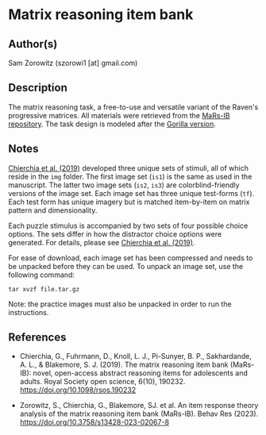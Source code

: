 # Matrix reasoning item bank

## Author(s)

Sam Zorowitz (szorowi1 [at] gmail.com)

## Description

The matrix reasoning task, a free-to-use and versatile variant of the Raven's progressive matrices. All materials were retrieved from the [MaRs-IB repository](https://osf.io/g96f4/). The task design is modeled after the [Gorilla version](https://app.gorilla.sc/openmaterials/36164).

## Notes

[Chierchia et al. (2019)](https://doi.org/10.1098/rsos.190232) developed three unique sets of stimuli, all of which reside in the `img` folder. The first image set (`is1`) is the same as used in the manuscript. The latter two image sets (`is2`, `is3`) are colorblind-friendly versions of the image set. Each image set has three unique test-forms (`tf`). Each test form has unique imagery but is matched item-by-item on matrix pattern and dimensionality.

Each puzzle stimulus is accompanied by two sets of four possible choice options. The sets differ in how the distractor choice options were generated. For details, please see [Chierchia et al. (2019)](https://doi.org/10.1098/rsos.190232).

For ease of download, each image set has been compressed and needs to be unpacked before they can be used. To unpack an image set, use the following command:

```unix
tar xvzf file.tar.gz
```

Note: the practice images must also be unpacked in order to run the instructions.

## References

- Chierchia, G., Fuhrmann, D., Knoll, L. J., Pi-Sunyer, B. P., Sakhardande, A. L., & Blakemore, S. J. (2019). The matrix reasoning item bank (MaRs-IB): novel, open-access abstract reasoning items for adolescents and adults. Royal Society open science, 6(10), 190232. https://doi.org/10.1098/rsos.190232

- Zorowitz, S., Chierchia, G., Blakemore, SJ. et al. An item response theory analysis of the matrix reasoning item bank (MaRs-IB). Behav Res (2023). https://doi.org/10.3758/s13428-023-02067-8
